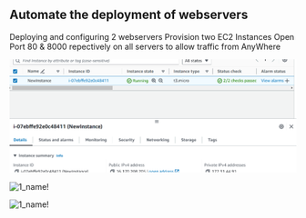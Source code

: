 ## Automate the deployment of webservers
Deploying and configuring 2 webservers
Provision two EC2 Instances
Open Port 80 & 8000 repectively on all servers to allow traffic from AnyWhere


![1_name!](../img/1_InstanceCreation.png)

![1_name!](./img/2_allowport8000.png)

![1_name!](./img/2_connectwebserver2.png)


